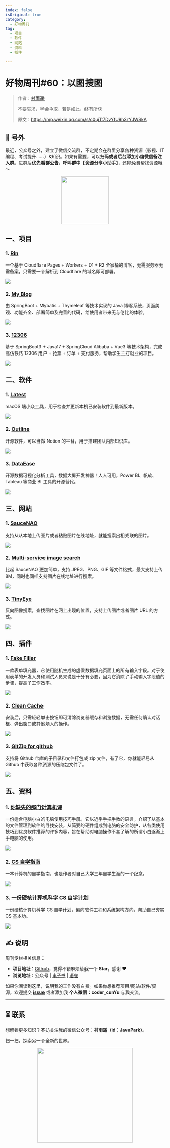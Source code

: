 ```yaml
---
index: false
isOriginal: true
category:
  - 好物周刊
tag:
  - 项目
  - 软件
  - 网站
  - 资料
  - 插件

---
```


# 好物周刊#60：以图搜图

> 作者：[村雨遥](https://github.com/cunyu1943)
> 
> 不要哀求，学会争取，若是如此，终有所获
> 
> 原文：https://mp.weixin.qq.com/s/c0ujTt7DvYfU9h3rYJWSkA


## 🎈 号外 

最近，公众号之外，建立了微信交流群，不定期会在群里分享各种资源（影视、IT 编程、考试提升……）&知识。如果有需要，可以**扫码或者后台添加小编微信备注入群**。进群后**优先看群公告**，**呼叫群中【资源分享小助手】**，还能免费帮找资源哦～

<center>
<img src="/contact/wxgroup.jpg" width="150"> 
</center>

## 一、项目

### 1. [Rin](https://github.com/OXeu/Rin)

一个基于 Cloudflare Pages + Workers + D1 + R2 全家桶的博客，无需服务器无需备案，只需要一个解析到 Cloudflare 的域名即可部署。

![](assets/0608-0614/1718063958866-1f8fa561-7e29-45d2-8fb3-078cbaa6c8aa.webp)

### 2. [My Blog](https://github.com/ZHENFENG13/My-Blog)

由 SpringBoot + Mybatis + Thymeleaf 等技术实现的 Java 博客系统，页面美观、功能齐全、部署简单及完善的代码，给使用者带来无与伦比的体验。

![](assets/0608-0614/1718236636310-95986345-f7de-427b-ba7d-1126b39eb1f5.webp)

### 3. [12306](https://gitee.com/nageoffer/12306)

基于 SpringBoot3 + Java17 + SpringCloud Alibaba + Vue3 等技术架构，完成高仿铁路 12306 用户 + 抢票 + 订单 + 支付服务，帮助学生主打就业的项目。

![](assets/0608-0614/1718236731122-bd2a83e0-d80d-492e-b2fb-4262efb9058d.webp)

## 二、软件

### 1. [Latest](https://github.com/mangerlahn/Latest)

macOS 端小众工具，用于检查并更新本机已安装软件到最新版本。

![](assets/0608-0614/1718063984133-9b0f0c3c-26cb-4d6f-9024-a9d6e4b7afc1.webp)

### 2. [Outline](https://github.com/outline/outline)

开源软件，可以当做 Notion 的平替，用于搭建团队内部知识库。

![](assets/0608-0614/1718064007704-ebe722a2-feef-4e68-8010-63b06500ebab.webp)

### 3. [DataEase](https://github.com/dataease/dataease)

开源数据可视化分析工具，数据大屏开发神器！人人可用，Power BI、帆软、Tableau 等商业 BI 工具的开源替代。

![](assets/0608-0614/1718064156877-64e8cf9b-0b14-47ce-86dc-888ace4f4d19.webp)

## 三、网站

### 1. [SauceNAO](https://saucenao.com/)

支持从从本地上传图片或者粘贴图片在线地址，就能搜索出相关联的图片。

![](assets/0608-0614/1718150959032-65537db0-7149-4ec2-bf16-dc20ce7f9853.webp)

### 2. [Multi-service image search](https://iqdb.org/)

比起 SauceNAO 更加简单，支持 JPEG、PNG、GIF 等文件格式，最大支持上传 8M，同时也同样支持图片在线地址进行搜索。

![](assets/0608-0614/1718151046634-1df72229-ad6f-4147-bb42-a64bb7e0a50e.webp)

### 3. [TinyEye](https://tineye.com/)

反向图像搜索，查找图片在网上出现的位置，支持上传图片或者图片 URL 的方式。

![](assets/0608-0614/1718151206082-bc4ccda9-155f-417e-a241-bc16a49a1f5b.webp)

## 四、插件

### 1. [Fake Filler](https://chromewebstore.google.com/detail/fake-filler/bnjjngeaknajbdcgpfkgnonkmififhfo)

一款表单填充器，它使用随机生成的虚假数据填充页面上的所有输入字段。对于使用表单的开发人员和测试人员来说是十分有必要，因为它消除了手动输入字段值的步骤，提高了工作效率。

![](assets/0608-0614/1718150649718-bdc6458b-fcfd-4b83-8f71-0159864f47e0.webp)

### 2. [Clean Cache](https://chromewebstore.google.com/detail/clear-cache/cppjkneekbjaeellbfkmgnhonkkjfpdn)

安装后，只需轻轻单击按钮即可清除浏览器缓存和浏览数据，无需任何确认对话框、弹出窗口或其他烦人的操作。

![](assets/0608-0614/1718150716006-638ac2c8-9829-46c1-b111-9d625679dbfa.webp)

### 3. [GitZip for github](https://chromewebstore.google.com/detail/gitzip-for-github/ffabmkklhbepgcgfonabamgnfafbdlkn)

支持将 Github 仓库的子目录和文件打包成 zip 文件，有了它，你就能轻易从 Github 中获取各种资源的压缩包文件了。

![](assets/0608-0614/1718150824553-586ef086-2f4a-4751-91af-9b2f60e601ff.webp)

## 五、资料

### 1. [你缺失的那门计算机课](https://github.com/criwits/missing-web/)

一份适合电脑小白的电脑使用技巧手册。它以近乎手把手教的语言，介绍了从基本的文件管理到软件的寻找安装，从简要的硬件组成到电脑的安全防护，从各类使用技巧到优良软件推荐的许多内容，旨在帮助对电脑操作不甚了解的所谓小白逐渐上手电脑的使用。

![](assets/0608-0614/1718064185007-556e6ca7-0b55-4f44-8b1f-40857f9d4880.webp)

### 2. [CS 自学指南](https://github.com/PKUFlyingPig/cs-self-learning)

一本计算机的自学指南，也是作者对自己大学三年自学生涯的一个纪念。

![](assets/0608-0614/1718064195511-f8dbe3e5-9c73-447c-8d71-775a97f6cee9.webp)

### 3. [一份硬核计算机科学 CS 自学计划](https://github.com/spring2go/cs_study_plan)

一份硬核计算机科学 CS 自学计划，偏向软件工程和系统架构方向，帮助自己夯实 CS 基本功。

![](assets/0608-0614/1718064207882-807d5c94-0bfc-4268-a06d-f20b4638a0c3.webp)

## ✍️ 说明

周刊专栏相关信息：

- **项目地址**：[Github](https://github.com/cunyu1943/weekly)，觉得不错麻烦给我一个 **Star**，感谢 ❤️
- **浏览地址**：公众号 | [电子书](https://cunyu1943.github.io/weekly) | [语雀](https://yuque.com/cunyu1943/weekly)

如果你阅读到这里，说明我的工作没有白费。如果你想推荐项目/网站/软件/资源，欢迎提交 **[issue](https://github.com/cunyu1943/weekly/issues)** 或者添加我 **个人微信：coder_cunYu** 与我交流。

---

## ⏳ 联系

想解锁更多知识？不妨关注我的微信公众号：**村雨遥（id：JavaPark）**。

扫一扫，探索另一个全新的世界。

<center>
<img src="/contact/contact.png" width="300">
</center>



